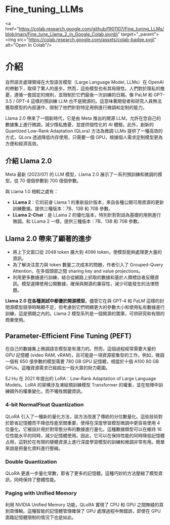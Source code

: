 # Fine_tuning_LLMs
<a href=\"https://colab.research.google.com/github/f901107/Fine_tuning_LLMs/blob/main/Fine_tune_Llama_2_in_Google_Colab.ipynb\" target=\"_parent\"><img src=\"https://colab.research.google.com/assets/colab-badge.svg\" alt=\"Open In Colab\"/></a>
# 介紹

自然語言處理領域在大型語言模型（Large Language Model, LLMs）在 OpenAI 的帶動下，取得了驚人的進步。然而，這些模型也有其局限性。人們對於隱私的擔憂，遵循一套固定的規則，並限制於它們最後一次訓練的日期。像 PaLM 和 GPT-3.5 / GPT-4 這樣的預訓練 LLM 也不是開源的。這意味著開發者和研究人員無法獲取模型的內部運作，限制了他們針對特定用例進行微調和定制的能力。

Llama 2.0 帶來了一個新時代，它是由 Meta 推出的開源 LLM，允許在您自己的數據集上進行微調，減少隱私擔憂，並提供個性化的 AI 體驗。此外，創新的 Quantized Low-Rank Adaptation (QLora) 方法為微調 LLMs 提供了一種高效的方式，QLora 透過降低内存使用，只需要一個 GPU，根據個人需求定制模型更為方便和經濟高效。

## 介紹 Llama 2.0

Meta 最新 (2023/07) 的 LLM 模型，Llama 2.0 展示了一系列預訓練和微調的模型，從 70 億個參數到 700 億個參數。

與 Llama 1.0 相較之處有：
- **LLama 2**：它的前身 Llama 1 的重新設計版本，來自各種公開可用資源的更新訓練數據。提供三種版本：7B、13B 和 70B 參數。
- **LLama 2-Chat**：是 LLama 2 的優化版本，特別針對對話為基礎的用例進行微調。和 LLama 2 一樣，提供三種版本：7B、13B 和 70B 參數。

## Llama 2.0 帶來了顯著的進步

- 將上下文窗口從 2048 token 擴大到 4096 token，使模型能夠處理更大量的資訊。
- 為了解決注意力與 token 數量二次成本的問題，作者引入了 Grouped-Query Attention，在多個頭部之間 sharing key and value projections。
- 利用更多數據進行訓練，結合從網路上抓取的數據和基於人類標註者反饋資訊。模型選擇使用公開數據，確保與開源的兼容性，減少可能發生的法律問題。

**Llama 2.0 在各種測試中都優於開源模型**。儘管它在與 GPT-4 和 PaLM 這樣的封閉源模型競爭時略顯不足，但考慮到它們明顯更大的參數大小和使用私有數據進行訓練，這是預期之內的。Llama 2 模型系列是一個開源的寶庫，可供研究和有限的商業使用。

## Parameter-Efficient Fine Tuning (PEFT)

在自己的數據集上微調語言模型是有潛力的。然而，這個過程經常需要大量的 GPU 記憶體 (video RAM, vRAM)，且可能是一項資源密集型的工作。例如，微調一個有 650 億參數的模型需要 780 GB GPU 記憶體，相當於十個 A100 80 GB GPUs。這種資源需求已經超出一般大眾的財力範圍。

EJ Hu 在 2021 年提出的 LoRA：Low-Rank Adaptation of Large Language Models。LoRA 的架構涉及凍結預訓練模型 Transformer 的權重，並在矩陣中訓練額外的權重變化，而不犧牲關鍵資訊。

### 4-bit NormalFloat Quantization

QLoRA 引入了一種新的量化方法，該方法改進了傳統的分位數量化。這些技術對於節省記憶體而不降低性能至關重要，使得在深度學習模型微調中更容易使用 4 位量化。它被設計用於對常態分佈的數據進行量化。這種數據類型可以在維持 16 位性能水平的同時，減少記憶體使用。因此，它可以在保持性能的同時降低記憶體占用，這對於在有限的硬體資源上進行深度學習模型的訓練和微調非常有用。簡單來說是把量化資料進行壓縮。

### Double Quantization

QLoRA 更進一步量化常數，節省了更多的記憶體。這種巧妙的方法壓縮了模型資訊，同時保持了整體性能。

### Paging with Unified Memory

利用 NVIDIA Unified Memory 功能，QLoRA 實現了 CPU 和 GPU 之間無縫的頁到頁傳輸。這種智能的記憶體管理確保了 GPU 處理過程中無錯誤，即使在 GPU 面臨記憶體限制的情況下也是如此。

